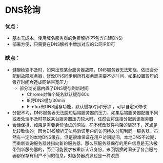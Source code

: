 # DNS轮询

### 优点：

- 基本无成本，使用域名服务商的免费解析(不包含自建DNS)
- 部署方便，只需要在DNS解析中增加对应的公网IP即可

### 缺点：

- 健康检查不及时，如果出现某台服务器故障，DNS服务器无法知晓，依旧会分配到故障服务器，修改DNS同步到所有服务商需要不少时间，如果设置较短的缓存时间会造成网络带宽压力
  - 部分浏览器内置了DNS缓存刷新时间
    - Chrome对每个域名默认缓存60s
    -  IE将DNS缓存30min 
    -  Firefox有DNS缓存功能，默认缓存时间1分钟 ，可以自定义修改
- 分配不均，DNS服务器无法感知后端服务器的压力，如果后端服务器配置不同或者处理不及时导致某台服务器压力较大时，任然会将连接分配到该服务器
-  会话保持，如果是需要身份验证的网站，在不修改软件构架的情况下，这点是比较致命的，因为DNS解析无法将验证用户的访问持久分配到同一服务器。虽然有一定的本地DNS缓存，但是很难保证在用户访问期间，本地DNS不过期，而重新查询服务器并指向新的服务器，那么原服务器保存的用户信息是无法被带到新服务器的，而且可能要求被重新认证身份，来回切换时间长了各台服务器都保存有用户不同的信息，对服务器资源也是一种浪费 

